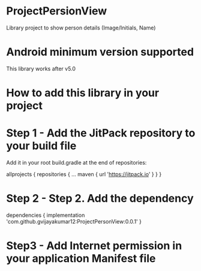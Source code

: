 # ProjectPersionView
Library project to show person details (Image/Initials, Name)

# Android minimum version supported
This library works after v5.0

# How to add this library in your project

# Step 1 - Add the JitPack repository to your build file
Add it in your root build.gradle at the end of repositories:

allprojects {
		repositories {
			...
			maven { url 'https://jitpack.io' }
		}
	}
  
# Step 2 - Step 2. Add the dependency

dependencies {
	        implementation 'com.github.gvijayakumar12:ProjectPersonView:0.0.1'
	}
  
# Step3 - Add Internet permission in your application Manifest file

<uses-permission android:name="android.permission.INTERNET"/>



  
